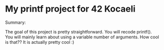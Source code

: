 # My printf project for 42 Kocaeli

Summary:

The goal of this project is pretty straightforward. You will recode printf().
You will mainly learn about using a variable number of arguments. How cool is that??
It is actually pretty cool :)

